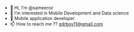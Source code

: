 - 👋 Hi, I’m @sameeroz
- 👀 I’m interested in Mobile Development and Data science
- 🌱 Mobile application developer
- 📫 How to reach me ?? gdrboy11@gmail.com
